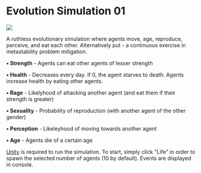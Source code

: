 # Evolution Simulation 01

![](EvolutionGIF.gif)



A ruthless evolutionary simulation where agents move, age, reproduce, perceive, and eat each other. Alternatively put - a continuous exercise in metastability problem mitigation.

<b>• Strength</b> - Agents can eat other agents of lesser strength

<b>• Health</b> - Decreases every day. If 0, the agent starves to death. Agents increase health by eating other agents.

<b>• Rage</b> - Likelyhood of attacking another agent (and eat them if their strength is greater)

<b>• Sexuality</b> - Probability of reproduction (with another agent of the other gender)

<b>• Perception</b> - Likeleyhood of moving towards another agent

<b>• Age</b> - Agents die of a certain age

<a href="https://store.unity.com/download?ref=personal">Unity</a> is required to run the simulation. To start, simply click "Life" in order to spawn the selected number of agents (10 by default). Events are displayed in console.

